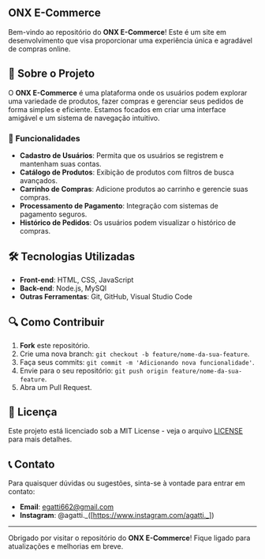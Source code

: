 ## ONX E-Commerce

Bem-vindo ao repositório do **ONX E-Commerce**! Este é um site em desenvolvimento que visa proporcionar uma experiência única e agradável de compras online.  

## 🛒 Sobre o Projeto  

O **ONX E-Commerce** é uma plataforma onde os usuários podem explorar uma variedade de produtos, fazer compras e gerenciar seus pedidos de forma simples e eficiente. Estamos focados em criar uma interface amigável e um sistema de navegação intuitivo.  

### 🚀 Funcionalidades  

- **Cadastro de Usuários**: Permita que os usuários se registrem e mantenham suas contas.  
- **Catálogo de Produtos**: Exibição de produtos com filtros de busca avançados.  
- **Carrinho de Compras**: Adicione produtos ao carrinho e gerencie suas compras.  
- **Processamento de Pagamento**: Integração com sistemas de pagamento seguros.  
- **Histórico de Pedidos**: Os usuários podem visualizar o histórico de compras.  

## 🛠 Tecnologias Utilizadas  

- **Front-end**: HTML, CSS, JavaScript  
- **Back-end**: Node.js, MySQl
- **Outras Ferramentas**: Git, GitHub, Visual Studio Code  

## 🔍 Como Contribuir  

1. **Fork** este repositório.  
2. Crie uma nova branch: `git checkout -b feature/nome-da-sua-feature`.  
3. Faça seus commits: `git commit -m 'Adicionando nova funcionalidade'`.  
4. Envie para o seu repositório: `git push origin feature/nome-da-sua-feature`.  
5. Abra um Pull Request.  

## 📄 Licença  

Este projeto está licenciado sob a MIT License - veja o arquivo [LICENSE](LICENSE) para mais detalhes.  

## 📞 Contato  

Para quaisquer dúvidas ou sugestões, sinta-se à vontade para entrar em contato:  

- **Email**: egatti662@gmail.com 
- **Instagram**: @agatti._([https://www.instagram.com/agatti._])

---  

Obrigado por visitar o repositório do **ONX E-Commerce**! Fique ligado para atualizações e melhorias em breve.
